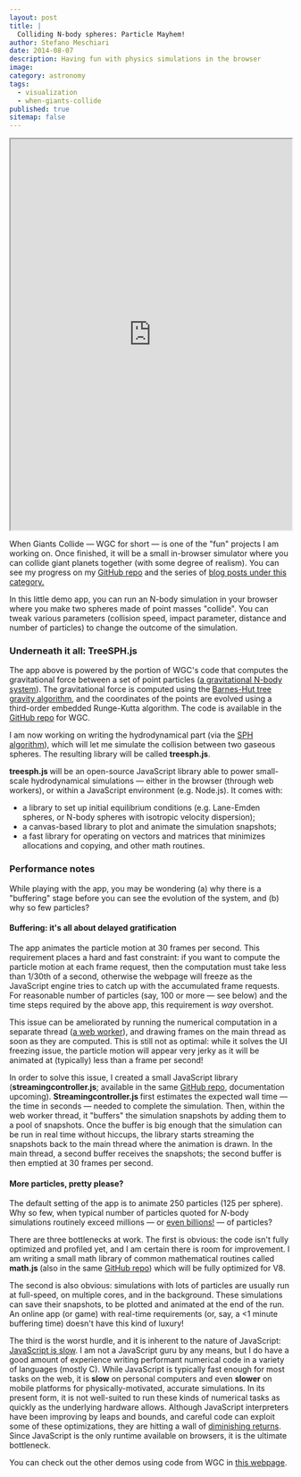 ```yaml
---
layout: post
title: |
  Colliding N-body spheres: Particle Mayhem!
author: Stefano Meschiari
date: 2014-08-07
description: Having fun with physics simulations in the browser
image:
category: astronomy
tags:
  - visualization
  - when-giants-collide
published: true
sitemap: false
---
```

<iframe id="iframe-nbody" class="embed" style="min-width: 100%" src="http://www.stefanom.org/wgc/test_nbody.html?hide=true" width="300" height="700" scrolling="no"></iframe>

When Giants Collide — WGC for short — is one of the "fun" projects I am working on. Once finished, it will be a small in-browser simulator where you can collide giant planets together (with some degree of realism). You can see my progress on my <a href="https://github.com/stefano-meschiari/WhenGiantsCollide">GitHub repo</a> and the series of <a href="http://www.stefanom.org/category/when-giants-collide/" target="_blank">blog posts under this category.</a>

In this little demo app, you can run an N-body simulation in your browser where you make two spheres made of point masses "collide". You can tweak various parameters (collision speed,  impact parameter, distance and number of particles) to change the outcome of the simulation.

<h3>Underneath it all: TreeSPH.js</h3>
The app above is powered by the portion of WGC's code that computes the gravitational force between a set of point particles (<a href="http://www.scholarpedia.org/article/N-body_simulations_(gravitational)" target="_blank">a gravitational N-body system</a>). The gravitational force is computed using the <a title="An interactive Barnes-Hut tree" href="http://www.stefanom.org/bh-tree/" target="_blank">Barnes-Hut tree gravity algorithm</a>, and the coordinates of the points are evolved using a third-order embedded Runge-Kutta algorithm. The code is available in the <a href="https://github.com/stefano-meschiari/WhenGiantsCollide" target="_blank">GitHub repo</a> for WGC.

I am now working on writing the hydrodynamical part (via the <a href="http://en.wikipedia.org/wiki/Smoothed-particle_hydrodynamics" target="_blank">SPH algorithm</a>), which will let me simulate the collision between two gaseous spheres. The resulting library will be called <strong>treesph.js</strong>.

<strong>treesph.js </strong>will be an open-source JavaScript library able to power small-scale hydrodynamical simulations — either in the browser (through web workers), or within a JavaScript environment (e.g. Node.js). It comes with:

- a library to set up initial equilibrium conditions (e.g. Lane-Emden spheres, or N-body spheres with isotropic velocity dispersion);
- a canvas-based library to plot and animate the simulation snapshots;
- a fast library for operating on vectors and matrices that minimizes allocations and copying, and other math routines.

<h3>Performance notes</h3>
While playing with the app, you may be wondering (a) why there is a "buffering" stage before you can see the evolution of the system, and (b) why so few particles?
<h4>Buffering: it's all about delayed gratification</h4>
The app animates the particle motion at 30 frames per second. This requirement places a hard and fast constraint: if you want to compute the particle motion at each frame request, then the computation must take less than 1/30th of a second, otherwise the webpage will freeze as the JavaScript engine tries to catch up with the accumulated frame requests. For reasonable number of particles (say, 100 or more — see below) and the time steps required by the above app, this requirement is <em>way </em>overshot.

This issue can be ameliorated by running the numerical computation in a separate thread (<a href="https://developer.mozilla.org/en-US/docs/Web/Guide/Performance/Using_web_workers" target="_blank">a web worker</a>), and drawing frames on the main thread as soon as they are computed. This is still not as optimal: while it solves the UI freezing issue, the particle motion will appear very jerky as it will be animated at (typically) less than a frame per second!

In order to solve this issue, I created a small JavaScript library (<strong>streamingcontroller.js</strong>; available in the same <a href="https://github.com/stefano-meschiari/WhenGiantsCollide" target="_blank">GitHub repo</a>, documentation upcoming). <strong>Streamingcontroller.js </strong>first estimates the expected wall time — the time in seconds — needed to complete the simulation. Then, within the web worker thread, it "buffers" the simulation snapshots by adding them to a pool of snapshots. Once the buffer is big enough that the simulation can be run in real time without hiccups, the library starts streaming the snapshots back to the main thread where the animation is drawn. In the main thread, a second buffer receives the snapshots; the second buffer is then emptied at 30 frames per second.
<h4>More particles, pretty please?</h4>
The default setting of the app is to animate 250 particles (125 per sphere). Why so few, when typical number of particles quoted for <em>N</em>-body simulations routinely exceed millions — or <a href="http://www.mpa-garching.mpg.de/galform/virgo/millennium/index.shtml" target="_blank">even billions!</a> — of particles?

There are three bottlenecks at work. The first is obvious: the code isn't fully optimized and profiled yet, and I am certain there is room for improvement. I am writing a small math library of common mathematical routines called <strong>math.js </strong>(also in the same <a href="https://github.com/stefano-meschiari/WhenGiantsCollide" target="_blank">GitHub repo</a>) which will be fully optimized for V8.

The second is also obvious: simulations with lots of particles are usually run at full-speed, on multiple cores, and in the background. These simulations can save their snapshots, to be plotted and animated at the end of the run. An online app (or game) with real-time requirements (or, say, a &lt;1 minute buffering time) doesn't have this kind of luxury!

The third is the worst hurdle, and it is inherent to the nature of JavaScript: <a href="http://sealedabstract.com/rants/why-mobile-web-apps-are-slow/" target="_blank">JavaScript is slow</a>. I am not a JavaScript guru by any means, but I do have a good amount of experience writing performant numerical code in a variety of languages (mostly C). While JavaScript is typically fast enough for most tasks on the web, it is<i> </i><strong>slow</strong> on personal computers and even <strong>slower</strong> on mobile platforms for physically-motivated, accurate simulations. In its present form, it is not well-suited to run these kinds of numerical tasks as quickly as the underlying hardware allows. Although JavaScript interpreters have been improving by leaps and bounds, and careful code can exploit some of these optimizations, they are hitting a wall of <a href="http://sealedabstract.com/wp-content/uploads/2013/07/Screen-Shot-2013-07-09-at-3.59.43-PM.png" target="_blank">diminishing returns</a>. Since JavaScript is the only runtime available on browsers, it is the ultimate bottleneck.

You can check out the other demos using code from WGC in <a href="http://www.stefanom.org/wgc" target="_blank">this webpage</a>.

